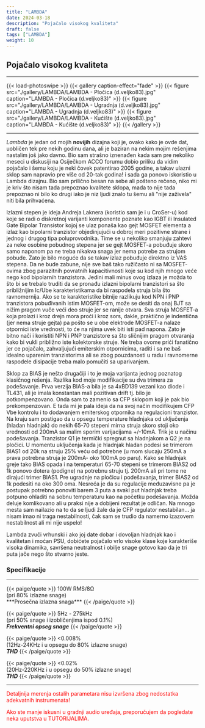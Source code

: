 ```yaml
---
title: "LAMBDA"
date: 2024-03-18
description: "Pojačalo visokog kvaliteta"
draft: false
tags: ["LAMBDA"]
weight: 10
---
```

## Pojačalo visokog kvaliteta
<hr>
{{< load-photoswipe >}}
{{< gallery caption-effect="fade" >}}
  {{< figure src="./gallery/LAMBDA/LAMBDA - Pločica (d.veljko83).jpg" caption="LAMBDA - Pločica (d.veljko83)" >}}
  {{< figure src="./gallery/LAMBDA/LAMBDA - Ugradnja (d.veljko83).jpg" caption="LAMBDA - Ugradnja (d.veljko83)" >}}
  {{< figure src="./gallery/LAMBDA/LAMBDA - Kućište (d.veljko83).jpg" caption="LAMBDA - Kućište (d.veljko83)" >}}
{{< /gallery >}}
<hr>

*Lambda* je jedan od mojih **novijih** dizajna koji je, ovako kako je ovde dat, uobličen tek pre nekih godinu dana, ali je baziran na nekim mojim rešenjima nastalim još jako davno. Bio sam strašno iznenađen kada sam pre nekoliko meseci u diskusiji na Osiječkom ACCO forumu dobio priliku da vidim pojačalo i šemu koju je neki čovek patentirao 2005 godine, a takav ulazni sklop sam napravio pre više od 20-tak godina! i sada ga ponovo iskoristio u Lambda dizajnu. Bio sam prilično besan na sebe ali pošteno rečeno, niko mi je kriv što nisam tada prepoznao kvalitete sklopa, mada to nije tada prepoznao ni bilo ko drugi iako je niz ljudi znalo tu šemu ali "nije zaživela" niti bila prihvaćena.

Izlazni stepen je ideja Andreja Laknera (koristio sam je i u CroSer-u) kod koje se radi o diskretnoj varijanti komponente poznate kao IGBT ili Insulated Gate Bipolar Transistor kojoj se ulaz ponaša kao gejt MOSFET elementa a izlaz kao bipolarni tranzistor objedinjujući u dobroj meri pozitivne strane i jednog i drugog tipa poluprovodnika. Time se u nekoliko smanjuju zahtevi za neke osobine pobudnog stepena jer se gejt MOSFET-a pobuđuje skoro samo naponom pa ne treba nikakva snaga jer nema potrebe za strujom pobude. Zato je bilo moguće da se takav izlaz pobuđuje direktno iz VAS stepena. Da ne bude zabune, nije sve baš tako ružičasto ni sa MOSFET-ovima zbog parazitnih povratnih kapacitivnosti koje su kod njih mnogo veće nego kod bipolarnih tranzistora. Jedini mali minus ovog izlaza je možda to što bi se trebalo truditi da se pronađu izlazni bipolarni tranzistori sa što približnijim Ic/Ube karakteristikama da bi raspodela struja bila što ravnomernija. Ako se te karakteristike bitnije razlikuju kod NPN i PNP tranzistora pobuđivanih istim MOSFET-om, može se desiti da onaj BJT sa nižim pragom vuče veći deo struje jer se ranije otvara. Sva struja MOSFET-a koja prolazi i kroz drejn mora proći i kroz sors, dakle, praktično je indentična (jer nema struje gejta) pa pošto se u obe elektrode MOSFET-a nalaze otpornici iste vrednosti, to će na njima uvek biti isti pad napona. Zato je bitno nači i koristiti NPN i PNP tranzistore sa što sličnijim pragom otvaranja kako bi vukli približno iste kolektorske struje. Ne treba ovome prići fanatično jer ce pojačalo, zahvaljujući emiterskim otpornicima, raditi i sa ne baš idealno uparenim tranzistorima ali se zbog pouzdanosti u radu i ravnomerne raspodele disipacije treba malo pomučiti sa uparivanjem.

Sklop za BIAS je nešto drugačiji i to je moja varijanta jednog poznatog klasičnog rešenja. Razlika kod moje modifikacije su dva trimera za podešavanje. Prva verzija BIAS-a bila je sa 4xBD139 vezani kao diode i TL431, ali je imala konstantan mali pozitivan drift tj. bilo je potkompenzovano. Onda sam to zamenio sa CFP sklopom koji je pak bio prekompenzovan. E tada mi je pala ideja da na svoj način modifikujem CFP Vbe kontrolu i to dodavanjem emiterskog otpornika na regulacioni tranzistor. Na kraju sam postigao da u opsegu temperature hladnjaka od uključenja (hladan hladnjak) do nekih 65-70 stepeni mirna struja skoro stoji oko vrednosti od 200mA sa malim sporim varijacijama +/-10mA. Trik je u načinu podešavanja. Tranzistor Q1 je termički spregnut sa hladnjakom a Q2 je na pločici. U momentu uključenja kada je hladnjak hladan podesi se trimerom BIAS1 od 20k na struju 25% veću od potrebne (u mom slucaju 250mA a prava potrebna struja je 200mA- oko 100mA po paru). Kako se hladnjak greje tako BIAS opada i na temperaturi 65-70 stepeni se trimerom BIAS2 od 1k ponovo dotera (podigne) na potrebnu struju tj. 200mA ali pri tome ne dirajući trimer BIAS1. Pre ugradnje na pločicu i podešavanja, trimer BIAS2 od 1k podesiti na oko 300 oma. Nesreća je da su regulacije međuzavisne pa je postupak potrebno ponoviti barem 3 puta a svaki put hladnjak treba potpuno ohladiti na sobnu temperaturu kao na početku podešavanja. Možda deluje komlikovano ali u praksi nije a dobijeni rezultat je odličan. Na mnogo mesta sam nailazio na to da se ljudi žale da je CFP regulator nestabilan... ja nisam imao ni traga nestabilnosti, čak sam se trudio da namerno izazovem nestabilnost ali mi nije uspelo!

Lambda zvuči vrhunski i ako joj date dobar i dovoljan hladnjak kao i kvalitetan i moćan PSU, dobićete pojačalo vrlo visoke klase koje karakteriše visoka dinamika, savršena neutralnost i obilje snage gotovo kao da je tri puta jače nego što stvarno jeste.

### Specifikacije
<hr>
{{< paige/quote >}}
100W RMS/8Ω<br>(pri 80% izlazne snage)<br>***Prosečna izlazna snaga***
{{< /paige/quote >}}

{{< paige/quote >}}
5Hz - 275kHz<br>(pri 50% snage i izobličenjima ispod 0.1%)<br>***Frekventni opseg snage***
{{< /paige/quote >}}

{{< paige/quote >}}
<0.008%<br>(12Hz-24KHz i u opsegu do 80% izlazne snage)<br>***THD***
{{< /paige/quote >}}

{{< paige/quote >}}
<0.02%<br>(20Hz-220KHz i u opsegu do 50% izlazne snage)<br>***THD***
{{< /paige/quote >}}
<hr>

<p style="color: red;" class="text-center">Detaljnija merenja ostalih parametara nisu izvršena zbog nedostatka adekvatnih instrumenata!</p>
<p style="color: red;" class="text-center">Ako ste manje iskusni u gradnji audio uređaja, preporučujem da pogledate neka uputstva u TUTORIJALIMA.</p>
